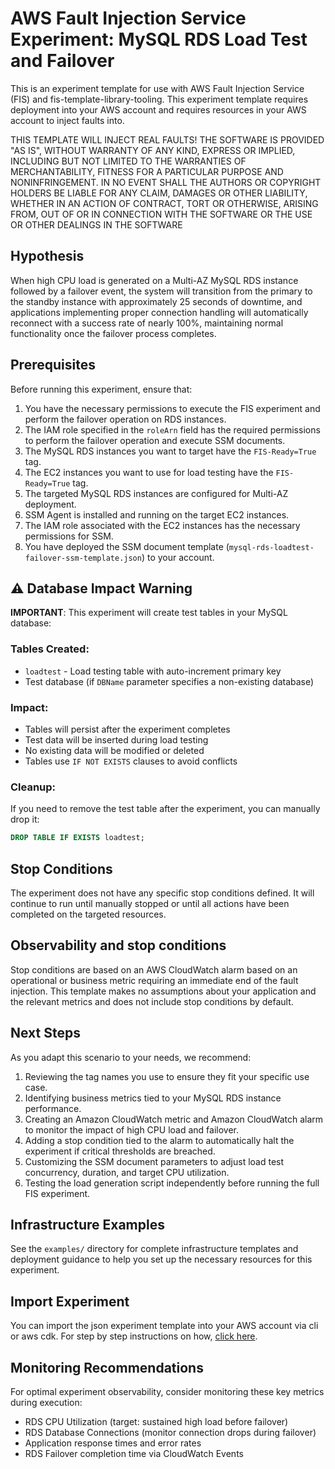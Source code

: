 # AWS Fault Injection Service Experiment: MySQL RDS Load Test and Failover

This is an experiment template for use with AWS Fault Injection Service (FIS) and fis-template-library-tooling. This experiment template requires deployment into your AWS account and requires resources in your AWS account to inject faults into.

THIS TEMPLATE WILL INJECT REAL FAULTS! THE SOFTWARE IS PROVIDED "AS IS", WITHOUT WARRANTY OF ANY KIND, EXPRESS OR IMPLIED, INCLUDING BUT NOT LIMITED TO THE WARRANTIES OF MERCHANTABILITY, FITNESS FOR A PARTICULAR PURPOSE AND NONINFRINGEMENT. IN NO EVENT SHALL THE AUTHORS OR COPYRIGHT
HOLDERS BE LIABLE FOR ANY CLAIM, DAMAGES OR OTHER LIABILITY, WHETHER IN AN ACTION
OF CONTRACT, TORT OR OTHERWISE, ARISING FROM, OUT OF OR IN CONNECTION WITH THE
SOFTWARE OR THE USE OR OTHER DEALINGS IN THE SOFTWARE

## Hypothesis

When high CPU load is generated on a Multi-AZ MySQL RDS instance followed by a failover event, the system will transition from the primary to the standby instance with approximately 25 seconds of downtime, and applications implementing proper connection handling will automatically reconnect with a success rate of nearly 100%, maintaining normal functionality once the failover process completes.

## Prerequisites

Before running this experiment, ensure that:

1. You have the necessary permissions to execute the FIS experiment and perform the failover operation on RDS instances.
2. The IAM role specified in the `roleArn` field has the required permissions to perform the failover operation and execute SSM documents.
3. The MySQL RDS instances you want to target have the `FIS-Ready=True` tag.
4. The EC2 instances you want to use for load testing have the `FIS-Ready=True` tag.
5. The targeted MySQL RDS instances are configured for Multi-AZ deployment.
6. SSM Agent is installed and running on the target EC2 instances.
7. The IAM role associated with the EC2 instances has the necessary permissions for SSM.
8. You have deployed the SSM document template (`mysql-rds-loadtest-failover-ssm-template.json`) to your account.

## ⚠️ Database Impact Warning

**IMPORTANT**: This experiment will create test tables in your MySQL database:

### Tables Created:
- `loadtest` - Load testing table with auto-increment primary key
- Test database (if `DBName` parameter specifies a non-existing database)

### Impact:
- Tables will persist after the experiment completes
- Test data will be inserted during load testing
- No existing data will be modified or deleted
- Tables use `IF NOT EXISTS` clauses to avoid conflicts

### Cleanup:
If you need to remove the test table after the experiment, you can manually drop it:
```sql
DROP TABLE IF EXISTS loadtest;
```

## Stop Conditions

The experiment does not have any specific stop conditions defined. It will continue to run until manually stopped or until all actions have been completed on the targeted resources.

## Observability and stop conditions

Stop conditions are based on an AWS CloudWatch alarm based on an operational or 
business metric requiring an immediate end of the fault injection. This 
template makes no assumptions about your application and the relevant metrics 
and does not include stop conditions by default.

## Next Steps

As you adapt this scenario to your needs, we recommend:

1. Reviewing the tag names you use to ensure they fit your specific use case.
2. Identifying business metrics tied to your MySQL RDS instance performance.
3. Creating an Amazon CloudWatch metric and Amazon CloudWatch alarm to monitor the impact of high CPU load and failover.
4. Adding a stop condition tied to the alarm to automatically halt the experiment if critical thresholds are breached.
5. Customizing the SSM document parameters to adjust load test concurrency, duration, and target CPU utilization.
6. Testing the load generation script independently before running the full FIS experiment.

## Infrastructure Examples

See the `examples/` directory for complete infrastructure templates and deployment guidance to help you set up the necessary resources for this experiment.

## Import Experiment

You can import the json experiment template into your AWS account via cli or aws cdk. For step by step instructions on how, [click here](https://github.com/aws-samples/fis-template-library-tooling).

## Monitoring Recommendations

For optimal experiment observability, consider monitoring these key metrics during execution:
- RDS CPU Utilization (target: sustained high load before failover)
- RDS Database Connections (monitor connection drops during failover)
- Application response times and error rates
- RDS Failover completion time via CloudWatch Events
